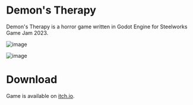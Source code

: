 # Demon's Therapy
Demon's Therapy is a horror game written in Godot Engine for Steelworks Game Jam 2023.

![image](https://github.com/badzianga/demons-therapy/assets/89800669/f0013824-f22a-429d-91c1-68d9270e5116)

![image](https://github.com/badzianga/demons-therapy/assets/89800669/672a911b-cd5c-4813-980d-9ec24b750988)

# Download
Game is available on [itch.io](https://badzianga.itch.io/demons-therapy).

